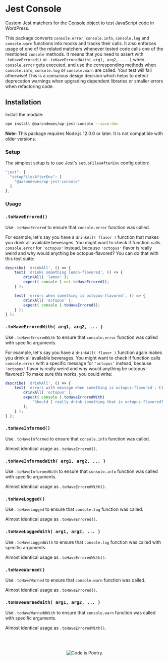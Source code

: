 # Jest Console

Custom [Jest](https://jestjs.io/) matchers for the [Console](https://developer.mozilla.org/en-US/docs/Web/API/Console)
object to test JavaScript code in WordPress.

This package converts `console.error`, `console.info`, `console.log` and `console.warn` functions into mocks and tracks their calls.
It also enforces usage of one of the related matchers whenever tested code calls one of the mentioned `console` methods.
It means that you need to assert with `.toHaveErrored()` or `.toHaveErroredWith( arg1, arg2, ... )` when `console.error`
gets executed, and use the corresponding methods when `console.info`, `console.log` or `console.warn` are called.
Your test will fail otherwise! This is a conscious design decision which helps to detect deprecation warnings when
upgrading dependent libraries or smaller errors when refactoring code.

## Installation

Install the module:

```bash
npm install @aarondewes/wp-jest-console --save-dev
```

**Note**: This package requires Node.js 12.0.0 or later. It is not compatible with older versions.

### Setup

The simplest setup is to use Jest's `setupFilesAfterEnv` config option:

```js
"jest": {
  "setupFilesAfterEnv": [
    "@aarondewes/wp-jest-console"
  ]
},
```

### Usage

### `.toHaveErrored()`

Use `.toHaveErrored` to ensure that `console.error` function was called.

For example, let's say you have a `drinkAll( flavor )` function that makes you drink all available beverages.
You might want to check if function calls `console.error` for `'octopus'` instead, because `'octopus'` flavor is really
weird and why would anything be octopus-flavored? You can do that with this test suite:

```js
describe( 'drinkAll', () => {
	test( 'drinks something lemon-flavored', () => {
		drinkAll( 'lemon' );
		expect( console ).not.toHaveErrored();
	} );

	test( 'errors when something is octopus-flavored', () => {
		drinkAll( 'octopus' );
		expect( console ).toHaveErrored();
	} );
} );
```

### `.toHaveErroredWith( arg1, arg2, ... )`

Use `.toHaveErroredWith` to ensure that `console.error` function was called with
specific arguments.

For example, let's say you have a `drinkAll( flavor )` function again makes you drink all available beverages.
You might want to check if function calls `console.error` with a specific message for `'octopus'` instead, because
`'octopus'` flavor is really weird and why would anything be octopus-flavored? To make sure this works, you could write:

```js
describe( 'drinkAll', () => {
	test( 'errors with message when something is octopus-flavored', () => {
		drinkAll( 'octopus' );
		expect( console ).toHaveErroredWith(
			'Should I really drink something that is octopus-flavored?'
		);
	} );
} );
```

### `.toHaveInformed()`

Use `.toHaveInformed` to ensure that `console.info` function was called.

Almost identical usage as `.toHaveErrored()`.

### `.toHaveInformedWith( arg1, arg2, ... )`

Use `.toHaveInformedWith` to ensure that `console.info` function was called with
specific arguments.

Almost identical usage as `.toHaveErroredWith()`.

### `.toHaveLogged()`

Use `.toHaveLogged` to ensure that `console.log` function was called.

Almost identical usage as `.toHaveErrored()`.

### `.toHaveLoggedWith( arg1, arg2, ... )`

Use `.toHaveLoggedWith` to ensure that `console.log` function was called with
specific arguments.

Almost identical usage as `.toHaveErroredWith()`.

### `.toHaveWarned()`

Use `.toHaveWarned` to ensure that `console.warn` function was called.

Almost identical usage as `.toHaveErrored()`.

### `.toHaveWarnedWith( arg1, arg2, ... )`

Use `.toHaveWarneddWith` to ensure that `console.warn` function was called with
specific arguments.

Almost identical usage as `.toHaveErroredWith()`.

<br/><br/><p align="center"><img src="https://s.w.org/style/images/codeispoetry.png?1" alt="Code is Poetry." /></p>
